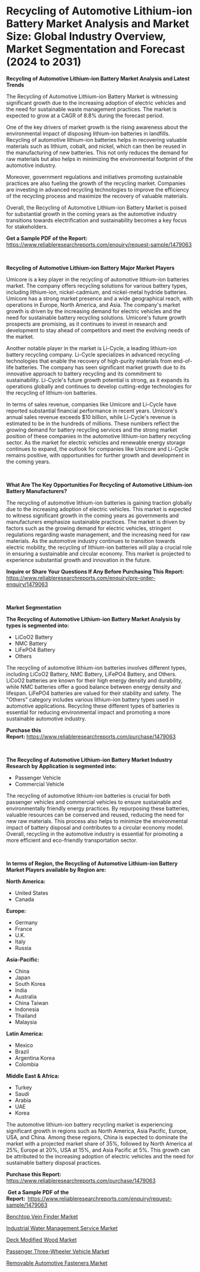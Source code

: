 <p><h1>Recycling of Automotive Lithium-ion Battery Market Analysis and Market Size: Global Industry Overview, Market Segmentation and Forecast (2024 to 2031)</h1></p><p><strong>Recycling of Automotive Lithium-ion Battery Market Analysis and Latest Trends</strong></p>
<p><p>The Recycling of Automotive Lithium-ion Battery Market is witnessing significant growth due to the increasing adoption of electric vehicles and the need for sustainable waste management practices. The market is expected to grow at a CAGR of 8.8% during the forecast period.</p><p>One of the key drivers of market growth is the rising awareness about the environmental impact of disposing lithium-ion batteries in landfills. Recycling of automotive lithium-ion batteries helps in recovering valuable materials such as lithium, cobalt, and nickel, which can then be reused in the manufacturing of new batteries. This not only reduces the demand for raw materials but also helps in minimizing the environmental footprint of the automotive industry.</p><p>Moreover, government regulations and initiatives promoting sustainable practices are also fueling the growth of the recycling market. Companies are investing in advanced recycling technologies to improve the efficiency of the recycling process and maximize the recovery of valuable materials.</p><p>Overall, the Recycling of Automotive Lithium-ion Battery Market is poised for substantial growth in the coming years as the automotive industry transitions towards electrification and sustainability becomes a key focus for stakeholders.</p></p>
<p><strong>Get a Sample PDF of the Report:&nbsp;</strong> <a href="https://www.reliableresearchreports.com/enquiry/request-sample/1479063">https://www.reliableresearchreports.com/enquiry/request-sample/1479063</a></p>
<p>&nbsp;</p>
<p><strong>Recycling of Automotive Lithium-ion Battery Major Market Players</strong></p>
<p><p>Umicore is a key player in the recycling of automotive lithium-ion batteries market. The company offers recycling solutions for various battery types, including lithium-ion, nickel-cadmium, and nickel-metal hydride batteries. Umicore has a strong market presence and a wide geographical reach, with operations in Europe, North America, and Asia. The company's market growth is driven by the increasing demand for electric vehicles and the need for sustainable battery recycling solutions. Umicore's future growth prospects are promising, as it continues to invest in research and development to stay ahead of competitors and meet the evolving needs of the market.</p><p>Another notable player in the market is Li-Cycle, a leading lithium-ion battery recycling company. Li-Cycle specializes in advanced recycling technologies that enable the recovery of high-purity materials from end-of-life batteries. The company has seen significant market growth due to its innovative approach to battery recycling and its commitment to sustainability. Li-Cycle's future growth potential is strong, as it expands its operations globally and continues to develop cutting-edge technologies for the recycling of lithium-ion batteries.</p><p>In terms of sales revenue, companies like Umicore and Li-Cycle have reported substantial financial performance in recent years. Umicore's annual sales revenue exceeds $10 billion, while Li-Cycle's revenue is estimated to be in the hundreds of millions. These numbers reflect the growing demand for battery recycling services and the strong market position of these companies in the automotive lithium-ion battery recycling sector. As the market for electric vehicles and renewable energy storage continues to expand, the outlook for companies like Umicore and Li-Cycle remains positive, with opportunities for further growth and development in the coming years.</p></p>
<p>&nbsp;</p>
<p><strong>What Are The Key Opportunities For Recycling of Automotive Lithium-ion Battery Manufacturers?</strong></p>
<p><p>The recycling of automotive lithium-ion batteries is gaining traction globally due to the increasing adoption of electric vehicles. This market is expected to witness significant growth in the coming years as governments and manufacturers emphasize sustainable practices. The market is driven by factors such as the growing demand for electric vehicles, stringent regulations regarding waste management, and the increasing need for raw materials. As the automotive industry continues to transition towards electric mobility, the recycling of lithium-ion batteries will play a crucial role in ensuring a sustainable and circular economy. This market is projected to experience substantial growth and innovation in the future.</p></p>
<p><strong>Inquire or Share Your Questions If Any Before Purchasing This Report:</strong> <a href="https://www.reliableresearchreports.com/enquiry/pre-order-enquiry/1479063">https://www.reliableresearchreports.com/enquiry/pre-order-enquiry/1479063</a></p>
<p>&nbsp;</p>
<p><strong>Market Segmentation</strong></p>
<p><strong>The Recycling of Automotive Lithium-ion Battery Market Analysis by types is segmented into:</strong></p>
<p><ul><li>LiCoO2 Battery</li><li>NMC Battery</li><li>LiFePO4 Battery</li><li>Others</li></ul></p>
<p><p>The recycling of automotive lithium-ion batteries involves different types, including LiCoO2 Battery, NMC Battery, LiFePO4 Battery, and Others. LiCoO2 batteries are known for their high energy density and durability, while NMC batteries offer a good balance between energy density and lifespan. LiFePO4 batteries are valued for their stability and safety. The "Others" category includes various lithium-ion battery types used in automotive applications. Recycling these different types of batteries is essential for reducing environmental impact and promoting a more sustainable automotive industry.</p></p>
<p><strong>Purchase this Report:&nbsp;</strong><a href="https://www.reliableresearchreports.com/purchase/1479063">https://www.reliableresearchreports.com/purchase/1479063</a></p>
<p>&nbsp;</p>
<p><strong>The Recycling of Automotive Lithium-ion Battery Market Industry Research by Application is segmented into:</strong></p>
<p><ul><li>Passenger Vehicle</li><li>Commercial Vehicle</li></ul></p>
<p><p>The recycling of automotive lithium-ion batteries is crucial for both passenger vehicles and commercial vehicles to ensure sustainable and environmentally friendly energy practices. By repurposing these batteries, valuable resources can be conserved and reused, reducing the need for new raw materials. This process also helps to minimize the environmental impact of battery disposal and contributes to a circular economy model. Overall, recycling in the automotive industry is essential for promoting a more efficient and eco-friendly transportation sector.</p></p>
<p>&nbsp;</p>
<p><strong>In terms of Region, the Recycling of Automotive Lithium-ion Battery Market Players available by Region are:</strong></p>
<p>
    <p> <strong> North America: </strong>
        <ul>
            <li>United States</li>
            <li>Canada</li>
        </ul>
        </p> 
    <p> <strong> Europe: </strong>
        <ul>
            <li>Germany</li>
            <li>France</li>
            <li>U.K.</li>
            <li>Italy</li>
            <li>Russia</li>
        </ul>
        </p> 
    <p> <strong> Asia-Pacific: </strong>
        <ul>
            <li>China</li>
            <li>Japan</li>
            <li>South Korea</li>
            <li>India</li>
            <li>Australia</li>
            <li>China Taiwan</li>
            <li>Indonesia</li>
            <li>Thailand</li>
            <li>Malaysia</li>
        </ul>
        </p> 
    <p> <strong> Latin America: </strong>
        <ul>
            <li>Mexico</li>
            <li>Brazil</li>
            <li>Argentina Korea</li>
            <li>Colombia</li>
        </ul>
        </p> 
    <p> <strong> Middle East & Africa: </strong>
        <ul>
            <li>Turkey</li>
            <li>Saudi</li>
            <li>Arabia</li>
            <li>UAE</li>
            <li>Korea</li>
        </ul>
    </p>
    </p>
<p><p>The automotive lithium-ion battery recycling market is experiencing significant growth in regions such as North America, Asia Pacific, Europe, USA, and China. Among these regions, China is expected to dominate the market with a projected market share of 35%, followed by North America at 25%, Europe at 20%, USA at 15%, and Asia Pacific at 5%. This growth can be attributed to the increasing adoption of electric vehicles and the need for sustainable battery disposal practices.</p></p>
<p><strong>Purchase this Report: </strong><a href="https://www.reliableresearchreports.com/purchase/1479063">https://www.reliableresearchreports.com/purchase/1479063</a></p>
<p>&nbsp;<strong>Get a Sample PDF of the Report:&nbsp;&nbsp;</strong><a href="https://www.reliableresearchreports.com/enquiry/request-sample/1479063">https://www.reliableresearchreports.com/enquiry/request-sample/1479063</a></p>
<p><strong></strong></p>
<p><p><a href="https://github.com/lylyparadise/Market-Research-Report-List-1/blob/main/benchtop-vein-finder-market.md">Benchtop Vein Finder Market</a></p><p><a href="https://github.com/kathiaseamanalvaradovlprc2h/Market-Research-Report-List-1/blob/main/industrial-water-management-service-market.md">Industrial Water Management Service Market</a></p><p><a href="https://github.com/pjcfca/Market-Research-Report-List-1/blob/main/deck-modified-wood-market.md">Deck Modified Wood Market</a></p><p><a href="https://github.com/wusalecollins540tpqoz/Market-Research-Report-List-1/blob/main/passenger-three-wheeler-vehicle-market.md">Passenger Three-Wheeler Vehicle Market</a></p><p><a href="https://github.com/GroverBarry/Market-Research-Report-List-3/blob/main/removable-automotive-fasteners-market.md">Removable Automotive Fasteners Market</a></p></p>
